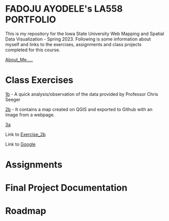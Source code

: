 # FADOJU AYODELE's LA558 PORTFOLIO

This is my repository for the Iowa State University Web Mapping and Spatial Data Visualization - Spring 2023. 
Following is some information about myself and links to the exercises, assignments and class projects completed for this course.

[About_Me.....](About_me/Aboutme.md)

# Class Exercises
[1b](Class_Exercises/Exercise_1/Exercise_1.md) - A quick analysis/observation of the data provided by Professor Chris Seeger

[2b]() - It contains a map created on QGIS and exported to Github with an image from a webpage.
       
[3a]() 

Link to [Exercise_2b](Class_Exercises/Exercise_2/Ex2b_Map.png)

Link to [Google](https://www.google.com)

# Assignments

# Final Project Documentation

# Roadmap
